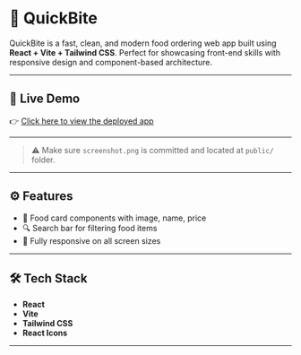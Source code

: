 # 🍔 QuickBite

QuickBite is a fast, clean, and modern food ordering web app built using **React + Vite + Tailwind CSS**. Perfect for showcasing front-end skills with responsive design and component-based architecture.

---

## 🚀 Live Demo

👉 [Click here to view the deployed app](https://quickbite-rosy.vercel.app)

---



> ⚠️ Make sure `screenshot.png` is committed and located at `public/` folder.

---

## ⚙️ Features

- 🍱 Food card components with image, name, price
- 🔍 Search bar for filtering food items
- 📱 Fully responsive on all screen sizes

---

## 🛠️ Tech Stack

- **React**
- **Vite**
- **Tailwind CSS**
- **React Icons**

---





